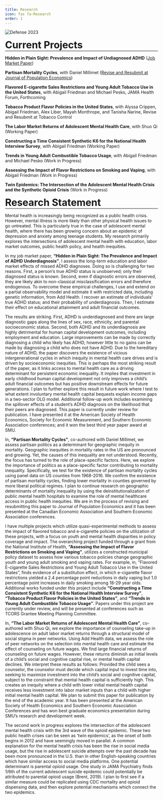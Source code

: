 ```yaml
---
title: Research
icon: fas fa-Research
order: 1
---
```

 
<img src="https://pbs.twimg.com/media/Ft8ezThaQAguPfL?format=jpg&name=large" alt="Defense 2023">

<font size="6"><p style="border-bottom:1px solid black;"><b>Current Projects</b></p></font> 

<b>Hidden in Plain Sight: Prevalence and Impact of Undiagnosed ADHD</b> (<a href="https://drive.google.com/file/d/1pcdRdH9rPn7CdGT960VaFrPoCYjr28C2/view?usp=drive_link">Job Market Paper</a>)

<b>Partisan Mortality Cycles</b>, with Daniel Millimet (<a href="https://drive.google.com/file/d/1eYWhhHkbsWgeyT-XcD_tCWpAncy0ILNf/view?usp=drive_link">Revise and Resubmit at Journal of Population Economics</a>)

<b>Flavored E-cigarette Sales Restrictions and Young Adult Tobacco Use in the United States</b>, with Abigail Friedman and Michael Pesko, JAMA Health Forum, Forthcoming

<b>Tobacco Product Flavor Policies in the United States</b>, with Alyssa Crippen, Abigail Friedman, Alex Liber, Mayah Monthrope, and Tanisha Narine, Revise and Resubmit at Tobacco Control

<b>The Labor Market Returns of Adolescent Mental Health Care</b>, with Shuo Qi (Working Paper)

<b>Constructing a Time Consistent Synthetic K6 for the National Health Interview Survey</b>, with Abigail Friedman (Working Paper)

<b>Trends in Young Adult Combustible Tobacco Usage</b>, with Abigail Friedman and Michael Pesko (Work in Progress)

<b>Assessing the Impact of Flavor Restrictions on Smoking and Vaping</b>, with Abigail Friedman (Work in Progress)

<b>Twin Epidemics: The Intersection of the Adolescent Mental Health Crisis and the Synthetic Opioid Crisis</b> (Work in Progress)

<font size="6"><p style="border-bottom:1px solid black;"><b>Research Statement</b></p></font> 

Mental health is increasingly being recognized as a public health crisis. However, mental illness is more likely than other physical health issues to go untreated. This is particularly true in the case of adolescent mental health, where there has been growing concern about an epidemic of depression and anxiety among teenage students. My research primarily explores the intersections of adolescent mental health with education, labor market outcomes, public health policy, and health inequities.

In my job market paper, **“Hidden in Plain Sight: The Prevalence and Impact of ADHD Underdiagnosis”**, I assess the long-term education and labor market effects of missed ADHD diagnoses. Doing so is challenging for two reasons. First, a person’s true ADHD status is unobserved; only their diagnosed status is known. Second, even if diagnostic errors are observed, they are likely akin to non-classical misclassification errors and therefore endogenous. To overcome these empirical challenges, I use and extend on a partial observability model and estimate it with restricted data, including genetic information, from Add Health. I recover an estimate of individuals’ true ADHD status; and their probability of underdiagnosis. Then, I estimate their effect on educational attainment and adult financial outcomes. 

The results are striking. First, ADHD is underdiagnosed and there are large diagnostic gaps along the lines of sex, race, ethnicity, and parental socioeconomic status. Second, both ADHD and its underdiagnosis are highly detrimental for human capital development outcomes, including employment and education. Large improvements can be made by correctly diagnosing a child who likely has ADHD, however little to no gains can be made by diagnosing a child who does not have ADHD. 
Due to the hereditary nature of ADHD, the paper discovers the existence of vicious intergenerational cycles in which inequity in mental health care drives and is driven by socioeconomic inequities. This is perhaps the most striking result of the paper, as it links access to mental health care as a driving determinant for persistent economic inequality. It implies that investment in early childhood human capital development not only improves a child’s adult financial outcomes but has positive downstream effects for future generations. I plan to further explore this result in future work where I test to what extent involuntary mental health capital bequests explain income gaps in a two-sector OLG model. Additional follow-up work includes examining the spillover effects of a student’s ADHD diagnosis on the likelihood that their peers are diagnosed. This paper is currently under review for publication. I have presented it at the American Society of Health Economics, Society for Economic Measurement, and Southern Economic Association conferences; and it won the best third year paper award at SMU.

In, **“Partisan Mortality Cycles”**, co-authored with Daniel Millimet, we assess partisan politics as a determinant for geographic inequity in mortality. Geographic inequities in mortality rates in the US are pronounced and growing. Yet, the causes of this inequality are not understood. Recently, the focus has turned to the role of place-specific factors. Here, we explore the importance of politics as a place-specific factor contributing to mortality inequality. Specifically, we test for the existence of partisan mortality cycles using panel data on US counties from 1968-2016. We confirm the existence of partisan mortality cycles, finding lower mortality in counties governed by more liberal political regimes. I plan to continue research on geographic determinants of mortality inequality by using the deinstitutionalization of public mental health hospitals to examine the role of mental healthcare access in public health inequities. We are in the process of revising and resubmitting this paper to Journal of Population Economics and it has been presented at the Canadian Economic Association and Southern Economic Association conferences.
 
I have multiple projects which utilize quasi-experimental methods to assess the impact of flavored tobacco and e-cigarette policies on the utilization of these projects, with a focus on youth and mental health disparities in policy coverage and impact. The overarching project funded through a grant from the National Institute of Health, **“Assessing the Impact of Flavor Restrictions on Smoking and Vaping”**, utilizes a constructed municipal policy dataset to assess how various tobacco policies change geographic youth and young adult smoking and vaping rates. For example, in, “Flavored E-cigarette Sales Restrictions and Young Adult Tobacco Use in the United States”, finds evidence of a substitution effect, in which e-cigarette flavor restrictions yielded a 2.4 percentage point reductions in daily vaping but 1.0 percentage point increases in daily smoking among 18-29 year olds. Additional works funded under this project include **“Constructing a Time Consistent Synthetic K6 for the National Health Interview Survey”**, **“Tobacco Product Flavor Policies in the United States”**, and **“Trends in Young Adult Combustible Tobacco Usage”**. Papers under this project are currently under review, and will be presented at conferences such as TCORS Grantee Meeting Planning Committee.
 
In, **“The Labor Market Returns of Adolescent Mental Health Care”**, co-authored with Shuo Qi, we explore the importance of counseling take-up in adolescence on adult labor market returns through a structural model of social stigma in peer networks. Using Add Health data, we assess the role of peer networks on the selection into mental health care and estimate the effect of counseling on future wages. We find large financial returns of counseling on future wages. However, these returns diminish as initial levels of a child’s social and cognitive capital rise, or mental health capital declines. We interpret these results as follows: Provided the child sees a counselor, the counselor must decide which capital input to invest time into, seeking to maximize investment into the child’s social and cognitive capital, subject to the constraint that mental health capital is sufficiently high. This creates an inequity where a child with lower initial mental health capital receives less investment into labor market inputs than a child with higher initial mental health capital. We plan to submit this paper for publication by the end of the academic year. It has been presented at the American Society of Health Economics and Southern Economic Association Conferences and has won best graduate economics presentation during SMU’s research and development week.

The second work in progress explores the intersection of the adolescent mental health crisis with the 3rd wave of the opioid epidemic. These two public health crises can be seen as ‘twin epidemics’, as the onset of both begins in 2012 and have seemingly moved in parallel. A common explanation for the mental health crisis has been the rise in social media usage, but the rise in adolescent suicide attempts over the past decade has been more pronounced in the U.S. than in other English-speaking countries which have similar access to social media platforms. One potential determinant is parental opioid usage. One study in JAMA Psychiatry finds 1/6th of the current adolescent suicide epidemic could potentially be attributed to parental opioid usage (Brent, 2019). I plan to first see if a similar measure could be replicated using CDC mortality and opioid dispensing data, and then explore potential mechanisms which connect the two epidemics.


